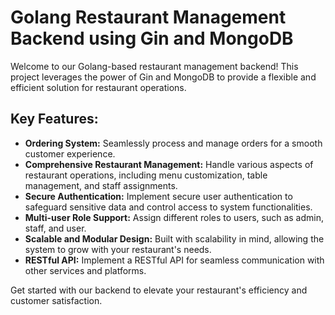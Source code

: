 # Golang Restaurant Management Backend using Gin and MongoDB

Welcome to our Golang-based restaurant management backend! This project leverages the power of Gin and MongoDB to provide a flexible and efficient solution for restaurant operations.

## Key Features:
- **Ordering System:** Seamlessly process and manage orders for a smooth customer experience.
- **Comprehensive Restaurant Management:** Handle various aspects of restaurant operations, including menu customization, table management, and staff assignments.
- **Secure Authentication:** Implement secure user authentication to safeguard sensitive data and control access to system functionalities.
- **Multi-user Role Support:** Assign different roles to users, such as admin, staff, and user.
- **Scalable and Modular Design:** Built with scalability in mind, allowing the system to grow with your restaurant's needs.
- **RESTful API:** Implement a RESTful API for seamless communication with other services and platforms.

Get started with our backend to elevate your restaurant's efficiency and customer satisfaction.


